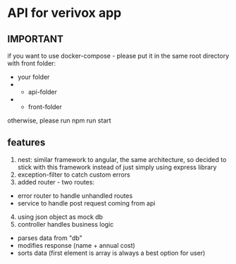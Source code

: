 # API for verivox app

## IMPORTANT

if you want to use docker-compose - please put it in the same root directory with front folder:

- your folder
- - api-folder
- - front-folder

otherwise, please run npm run start

## features

1. nest: similar framework to angular, the same architecture, so decided to stick with this framework instead of just simply using express library
2. exception-filter to catch custom errors
3. added router - two routes:

- error router to handle unhandled routes
- service to handle post request coming from api

4. using json object as mock db
5. controller handles business logic

- parses data from "db"
- modifies response (name + annual cost)
- sorts data (first element is array is always a best option for user)
